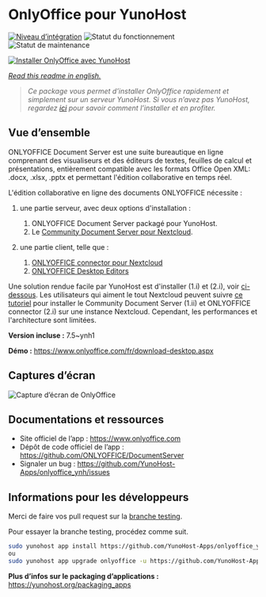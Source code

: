 <!--
N.B.: This README was automatically generated by https://github.com/YunoHost/apps/tree/master/tools/README-generator
It shall NOT be edited by hand.
-->

# OnlyOffice pour YunoHost

[![Niveau d’intégration](https://dash.yunohost.org/integration/onlyoffice.svg)](https://dash.yunohost.org/appci/app/onlyoffice) ![Statut du fonctionnement](https://ci-apps.yunohost.org/ci/badges/onlyoffice.status.svg) ![Statut de maintenance](https://ci-apps.yunohost.org/ci/badges/onlyoffice.maintain.svg)

[![Installer OnlyOffice avec YunoHost](https://install-app.yunohost.org/install-with-yunohost.svg)](https://install-app.yunohost.org/?app=onlyoffice)

*[Read this readme in english.](./README.md)*

> *Ce package vous permet d’installer OnlyOffice rapidement et simplement sur un serveur YunoHost.
Si vous n’avez pas YunoHost, regardez [ici](https://yunohost.org/#/install) pour savoir comment l’installer et en profiter.*

## Vue d’ensemble

ONLYOFFICE Document Server est une suite bureautique en ligne comprenant des visualiseurs et des éditeurs de textes, feuilles de calcul et présentations, entièrement compatible avec les formats Office Open XML: .docx, .xlsx, .pptx et permettant l'édition collaborative en temps réel.

L'édition collaborative en ligne des documents ONLYOFFICE nécessite :
1. une partie serveur, avec deux options d'installation :
    1. ONLYOFFICE Document Server packagé pour YunoHost.
    2. Le [Community Document Server pour Nextcloud](https://apps.nextcloud.com/apps/documentserver_community).

2. une partie client, telle que :
    1. [ONLYOFFICE connector pour Nextcloud](https://apps.nextcloud.com/apps/onlyoffice)
    2. [ONLYOFFICE Desktop Editors](https://www.onlyoffice.com/fr/download-desktop.aspx)

Une solution rendue facile par YunoHost est d'installer (1.i) et (2.i), voir [ci-dessous](https://github.com/YunoHost-Apps/onlyoffice_ynh/blob/master/README_fr.md#configuration-de-onlyoffice-server). Les utilisateurs qui aiment le tout Nextcloud peuvent suivre [ce tutoriel](https://github.com/YunoHost-Apps/nextcloud_ynh/blob/master/README_fr.md#configurer-lint%C3%A9gration-donlyoffice) pour installer le Community Document Server (1.ii) et ONLYOFFICE connector (2.i) sur une instance Nextcloud. Cependant, les performances et l'architecture sont limitées.


**Version incluse :** 7.5~ynh1

**Démo :** https://www.onlyoffice.com/fr/download-desktop.aspx

## Captures d’écran

![Capture d’écran de OnlyOffice](./doc/screenshots/document-short.png)

## Documentations et ressources

* Site officiel de l’app : <https://www.onlyoffice.com>
* Dépôt de code officiel de l’app : <https://github.com/ONLYOFFICE/DocumentServer>
* Signaler un bug : <https://github.com/YunoHost-Apps/onlyoffice_ynh/issues>

## Informations pour les développeurs

Merci de faire vos pull request sur la [branche testing](https://github.com/YunoHost-Apps/onlyoffice_ynh/tree/testing).

Pour essayer la branche testing, procédez comme suit.

``` bash
sudo yunohost app install https://github.com/YunoHost-Apps/onlyoffice_ynh/tree/testing --debug
ou
sudo yunohost app upgrade onlyoffice -u https://github.com/YunoHost-Apps/onlyoffice_ynh/tree/testing --debug
```

**Plus d’infos sur le packaging d’applications :** <https://yunohost.org/packaging_apps>